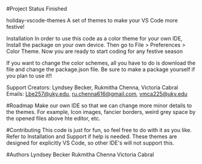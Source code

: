 #Project Status Finished

holiday-vscode-themes
A set of themes to make your VS Code more festive!

Installation
In order to use this code as a color theme for your own IDE, Install the package on your own device. Then go to File > Preferences > Color Theme. Now you are ready to start coding for any festive season

If you want to change the color schemes, all you have to do is download the file and change the package.json file. Be sure to make a package yourself if you plan to use it!!

Support
Creators: Lyndsey Becker, Rukmitha Chenna, Victoria Cabral Emails: Lbe257@uky.edu, ru.chenna616@gmail.com, vmca225@uky.edu

#Roadmap Make our own IDE so that we can change more minor details to the themes. For example, Icon images, fancier borders, weird grey space by the opened files above hte editor, etc.

#Contributing This code is just for fun, so feel free to do with it as you like. Refer to Installation and Support if help is needed. These themes are designed for explicitly VS Code, so other IDE's will not support this.

#Authors Lyndsey Becker Rukmitha Chenna Victoria Cabral
